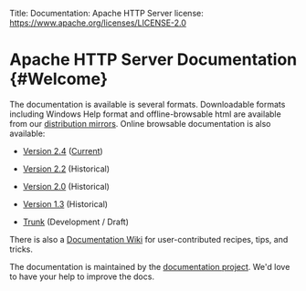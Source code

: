 Title: Documentation: Apache HTTP Server
license: https://www.apache.org/licenses/LICENSE-2.0

# Apache HTTP Server Documentation  {#Welcome}

The documentation is available is several formats. Downloadable formats
including Windows Help format and offline-browsable html are available from
our [distribution
mirrors](https://www.apache.org/dyn/closer.lua/httpd/docs/). Online
browsable documentation is also available:

-  [Version 2.4](2.4/) ([Current](current/))

-  [Version 2.2](2.2/) (Historical)

-  [Version 2.0](2.0/) (Historical)

-  [Version 1.3](1.3/) (Historical)

-  [Trunk](trunk/) (Development / Draft)


There is also a [Documentation Wiki](http://wiki.apache.org/httpd/) for
user-contributed recipes, tips, and tricks.

The documentation is maintained by the [documentation
project](/docs-project/). We'd love to have your
help to improve the docs.

